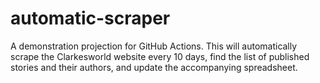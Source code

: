 # automatic-scraper
 A demonstration projection for GitHub Actions. This will automatically scrape the Clarkesworld website every 10 days, find the list of published stories and their authors, and update the accompanying spreadsheet. 
